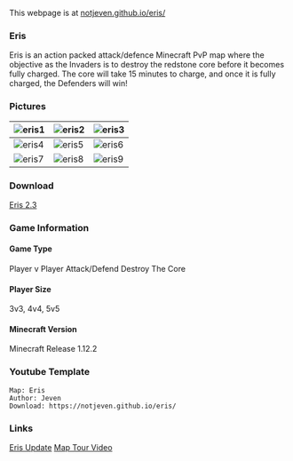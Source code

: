 This webpage is at [notjeven.github.io/eris/](https://notjeven.github.io/eris/)

### Eris

Eris is an action packed attack/defence Minecraft PvP map where the objective as the Invaders is to destroy the redstone core before it becomes fully charged. The core will take 15 minutes to charge, and once it is fully charged, the Defenders will win!

### Pictures

![eris1](https://user-images.githubusercontent.com/15371999/32384945-eaef98a0-c092-11e7-95eb-922b1ecaff04.png) | ![eris2](https://user-images.githubusercontent.com/15371999/32384957-f0f98134-c092-11e7-83d1-e0cd99345c91.png) | ![eris3](https://user-images.githubusercontent.com/15371999/32384966-f7a61aec-c092-11e7-97a5-1a928a4b974b.png)
--- | --- |  ---
![eris4](https://user-images.githubusercontent.com/15371999/32384991-0b3891a2-c093-11e7-80ba-598b57a5b4a4.png) | ![eris5](https://user-images.githubusercontent.com/15371999/32384993-0c7d995e-c093-11e7-8ff8-1de52fe6f28e.png) | ![eris6](https://user-images.githubusercontent.com/15371999/32384995-0dc60346-c093-11e7-8f23-b7178a5eaf5e.png)
![eris7](https://user-images.githubusercontent.com/15371999/32385003-18fad002-c093-11e7-9806-f3c371ca0e40.png) | ![eris8](https://user-images.githubusercontent.com/15371999/32385006-198ad8c8-c093-11e7-9584-27b60041f8fc.png) | ![eris9](https://user-images.githubusercontent.com/15371999/32385011-1ac6f898-c093-11e7-9548-da803a956436.png)

### Download
[Eris 2.3](https://notjeven.github.io/eris/)

### Game Information
#### Game Type
Player v Player
Attack/Defend
Destroy The Core
#### Player Size
3v3, 4v4, 5v5 
#### Minecraft Version
Minecraft Release 1.12.2

### Youtube Template
```
Map: Eris
Author: Jeven
Download: https://notjeven.github.io/eris/
```

### Links
[Eris Update](http://twitter.com/erisupdates/)
[Map Tour Video](http://youtu.be/Wq3NJ_AeNyE/)

